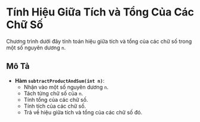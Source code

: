 # Tính Hiệu Giữa Tích và Tổng Của Các Chữ Số

Chương trình dưới đây tính toán hiệu giữa tích và tổng của các chữ số trong một số nguyên dương `n`.

## Mô Tả

- **Hàm `subtractProductAndSum(int n)`**:
    - Nhận vào một số nguyên dương `n`.
    - Tách từng chữ số của `n`.
    - Tính tổng của các chữ số.
    - Tính tích của các chữ số.
    - Trả về hiệu giữa tích và tổng của các chữ số đó.
